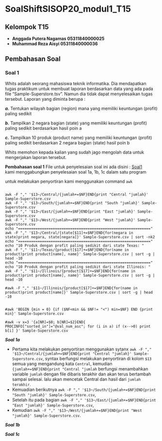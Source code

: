 # SoalShiftSISOP20_modul1_T15

## Kelompok T15
- <strong>Anggada Putera Nagamas    05311840000025 </strong>
- <strong>Muhammad Reza Aisyi       05311840000036 </strong>

## Pembahasan Soal 

### Soal 1 
Whits adalah seorang mahasiswa teknik informatika. Dia mendapatkan tugas praktikum untuk membuat laporan berdasarkan data yang ada pada file “Sample-Superstore.tsv”. Namun dia tidak dapat menyelesaikan tugas tersebut. Laporan yang diminta berupa :

***a.*** Tentukan wilayah bagian (region) mana yang memiliki keuntungan (profit) paling sedikit

***b.*** Tampilkan 2 negara bagian (state) yang memiliki keuntungan (profit) paling sedikit berdasarkan hasil poin a

***c.*** Tampilkan 10 produk (product name) yang memiliki keuntungan (profit) paling sedikit berdasarkan 2 negara bagian (state) hasil poin b

Whits memohon kepada kalian yang sudah jago mengolah data untuk mengerjakan laporan tersebut.

**Pembahasan soal 1**
File untuk penyelesaian soal ini ada disini : [Soal1](https://github.com/anggadaputra11319/SoalShiftSISOP20_modul1_T15/tree/master/Soal_1)\
kami menggabungkan penyelesaian soal 1a, 1b, 1c dalam satu program

untuk melakukan penyortiran kami menggunakan command `awk`
```#!/bin/bash

awk -F "," '$13~/Central/{jumlah+=$NF}END{print "Central "jumlah}' Sample-Superstore.csv
awk -F "," '$13~/South/{jumlah+=$NF}END{print "South "jumlah}' Sample-Superstore.csv
awk -F "," '$13~/East/{jumlah+=$NF}END{print "East "jumlah}' Sample-Superstore.csv
awk -F "," '$13~/West/{jumlah+=$NF}END{print "West "jumlah}' Sample-Superstore.csv
echo "============================================================="
awk -F "," '$13~/Central/{state[$11]+=$NF}END{for(negara in state)print negara, state[negara]}' Sample-Superstore.csv | sort -nk2 
echo "============================================================="
echo "10 Produk dengan profit paling sedikit dari state Texas: "
awk -F "," '$11~/Texas/{product[$17]+=$NF}END{for(name in product)print product[name], name}' Sample-Superstore.csv | sort -g | head -10
echo "============================================================="
echo "10 Produk dengan profit paling sedikit dari state Illinois: "
awk -F "," '$11~/Illinois/{product[$17]+=$NF}END{for(name in product)print product[name], name}' Sample-Superstore.csv | sort -g | head -10

#awk -F "," '$11~/Illinois/{product[$17]+=$NF}END{for(name in product)print product[name]}' Sample-Superstore.csv | sort -g | head -10


#awk 'BEGIN {min = 0} {if ($NF<min && $NF!= "<") min=$NF} END {print min}' Sample-Superstore.csv

#awk -v x=3 '{a[NR]=$0; b[NR]=$2}END{ PROCINFO["sorted_in"]="@val_num_asc"; for (i in a) if (x-->0) print b[i] }' Sample-Superstore.csv
```

***Soal 1a*** 
* Pertama kita melakukan penyortiran menggunakan sytanx `awk -F "," '$13~/Central/{jumlah+=$NF}END{print "Central "jumlah}' Sample-Superstore.csv`, syntax berfungsi melakukan penyortiran di kolom `$13` semua yang mengandung kata `Central`, kemudian `{jumlah+=$NF}END{print "Central "jumlah` berfungsi menambahkan variable `jumlah` dengan file dibaris terakhir dan akan terus bertambah sampai selesai. lalu akan mencetak Central dan hasil dari `jumlah terakhir`.
* Kemuadian berikutnya `awk -F "," '$13~/South/{jumlah+=$NF}END{print "South "jumlah}' Sample-Superstore.csv`,
* Setelah itu pada bagian `awk -F "," '$13~/East/{jumlah+=$NF}END{print "East "jumlah}' Sample-Superstore.csv`,
* Kemudian `awk -F "," '$13~/West/{jumlah+=$NF}END{print "West "jumlah}' Sample-Superstore.csv`.

***Soal 1b***

***Soal 1c***




